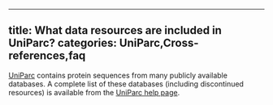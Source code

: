 
---
title: What data resources are included in UniParc?
categories: UniParc,Cross-references,faq
---

[UniParc](http://www.uniprot.org/help/uniparc) contains protein sequences from many publicly available databases. A complete list of these databases (including discontinued resources) is available from the [UniParc help page](http://www.uniprot.org/help/uniparc).
        
